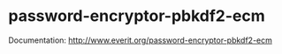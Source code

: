 password-encryptor-pbkdf2-ecm
=============================

Documentation: http://www.everit.org/password-encryptor-pbkdf2-ecm
